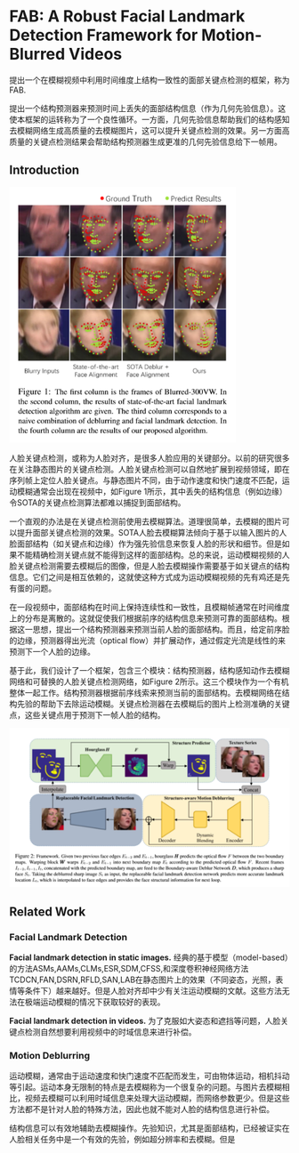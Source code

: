 # FAB: A Robust Facial Landmark Detection Framework for Motion-Blurred Videos

提出一个在模糊视频中利用时间维度上结构一致性的面部关键点检测的框架，称为FAB.

提出一个结构预测器来预测时间上丢失的面部结构信息（作为几何先验信息）。这使本框架的运转称为了一个良性循环。一方面，几何先验信息帮助我们的结构感知去模糊网络生成高质量的去模糊图片，这可以提升关键点检测的效果。另一方面高质量的关键点检测结果会帮助结构预测器生成更准的几何先验信息给下一帧用。



## Introduction

<img src="1.png" alt="figure1" title="Figure 1" style="zoom:67%;" />

人脸关键点检测，或称为人脸对齐，是很多人脸应用的关键部分。以前的研究很多在关注静态图片的关键点检测。人脸关键点检测可以自然地扩展到视频领域，即在序列帧上定位人脸关键点。与静态图片不同，由于动作速度和快门速度不匹配，运动模糊通常会出现在视频中，如Figure 1所示，其中丢失的结构信息（例如边缘）令SOTA的关键点检测算法都难以捕捉到面部结构。

一个直观的办法是在关键点检测前使用去模糊算法。道理很简单，去模糊的图片可以提升面部关键点检测的效果。SOTA人脸去模糊算法倾向于基于以输入图片的人脸面部结构（如关键点和边缘）作为强先验信息来恢复人脸的形状和细节。但是如果不能精确检测关键点就不能得到这样的面部结构。总的来说，运动模糊视频的人脸关键点检测需要去模糊后的图像，但是人脸去模糊操作需要基于如关键点的结构信息。它们之间是相互依赖的，这就使这种方式成为运动模糊视频的先有鸡还是先有蛋的问题。

在一段视频中，面部结构在时间上保持连续性和一致性，且模糊帧通常在时间维度上的分布是离散的。这就促使我们根据前序的结构信息来预测可靠的面部结构。根据这一思想，提出一个结构预测器来预测当前人脸的面部结构。而且，给定前序脸的边缘，预测器得出光流（optical flow）并扩展动作，通过假定光流是线性的来预测下一个人脸的边缘。

基于此，我们设计了一个框架，包含三个模块：结构预测器，结构感知动作去模糊网络和可替换的人脸关键点检测网络，如Figure 2所示。这三个模块作为一个有机整体一起工作。结构预测器根据前序线索来预测当前的面部结构。去模糊网络在结构先验的帮助下去除运动模糊。关键点检测器在去模糊后的图片上检测准确的关键点，这些关键点用于预测下一帧人脸的结构。

<img src="2.png" alt="figure2" title="Figure 2" style="zoom:67%;" />



## Related Work

### Facial Landmark Detection

**Facial landmark detection in static images.** 经典的基于模型（model-based）的方法ASMs,AAMs,CLMs,ESR,SDM,CFSS,和深度卷积神经网络方法TCDCN,FAN,DSRN,RFLD,SAN,LAB在静态图片上的效果（不同姿态，光照，表情等条件下）越来越好。但是人脸对齐却中少有关注运动模糊的文献。这些方法无法在极端运动模糊的情况下获取较好的表现。

**Facial landmark detection in videos.** 为了克服如大姿态和遮挡等问题，人脸关键点检测自然想要利用视频中的时域信息来进行补偿。



### Motion Deblurring

运动模糊，通常由于运动速度和快门速度不匹配而发生，可由物体运动，相机抖动等引起。运动本身无限制的特点是去模糊称为一个很复杂的问题。与图片去模糊相比，视频去模糊可以利用时域信息来处理大运动模糊，而网络参数更少。但是这些方法都不是针对人脸的特殊方法，因此也就不能对人脸的结构信息进行补偿。

结构信息可以有效地辅助去模糊操作。先验知识，尤其是面部结构，已经被证实在人脸相关任务中是一个有效的先验，例如超分辨率和去模糊。但是